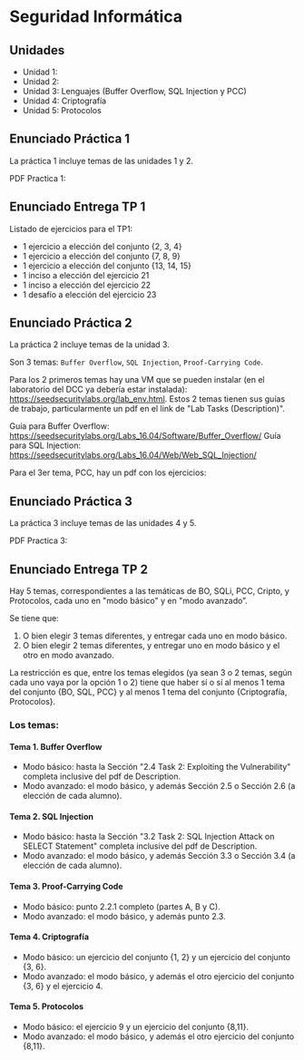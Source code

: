 # Seguridad Informática

## Unidades
- Unidad 1: 
- Unidad 2: 
- Unidad 3: Lenguajes (Buffer Overflow, SQL Injection y PCC)
- Unidad 4: Criptografía
- Unidad 5: Protocolos

## Enunciado Práctica 1
La práctica 1 incluye temas de las unidades 1 y 2.

PDF Practica 1: 

## Enunciado Entrega TP 1
Listado de ejercicios para el TP1:
- 1 ejercicio a elección del conjunto {2, 3, 4}
- 1 ejercicio a elección del conjunto {7, 8, 9}
- 1 ejercicio a elección del conjunto {13, 14, 15}
- 1 inciso a elección del ejercicio 21
- 1 inciso a elección del ejercicio 22
- 1 desafío a elección del ejercicio 23

## Enunciado Práctica 2
La práctica 2 incluye temas de la unidad 3.

Son 3 temas: `Buffer Overflow`, `SQL Injection`, `Proof-Carrying Code`.

Para los 2 primeros temas hay una VM que se pueden instalar (en el laboratorio del DCC ya debería estar instalada): https://seedsecuritylabs.org/lab_env.html. Estos 2 temas tienen sus guías de trabajo, particularmente un pdf en el link de "Lab Tasks (Description)".

Guía para Buffer Overflow: https://seedsecuritylabs.org/Labs_16.04/Software/Buffer_Overflow/
Guía para SQL Injection: https://seedsecuritylabs.org/Labs_16.04/Web/Web_SQL_Injection/

Para el 3er tema, PCC, hay un pdf con los ejercicios: 

## Enunciado Práctica 3
La práctica 3 incluye temas de las unidades 4 y 5.

PDF Practica 3: 

## Enunciado Entrega TP 2
Hay 5 temas, correspondientes a las temáticas de BO, SQLi, PCC, Cripto, y Protocolos, cada uno en "modo básico" y en "modo avanzado”.

Se tiene que:
1. O bien elegir 3 temas diferentes, y entregar cada uno en modo básico.
2. O bien elegir 2 temas diferentes, y entregar uno en modo básico y el otro en modo avanzado.

La restricción es que, entre los temas elegidos (ya sean 3 o 2 temas, según cada uno vaya por la opción 1 o 2) tiene que haber sí o sí al menos 1 tema del conjunto {BO, SQL, PCC} y al menos 1 tema del conjunto {Criptografía, Protocolos}.

### Los temas:

#### Tema 1. Buffer Overflow
- Modo básico: hasta la Sección "2.4 Task 2: Exploiting the Vulnerability" completa inclusive del pdf de Description.
- Modo avanzado: el modo básico, y además Sección 2.5 o Sección 2.6 (a elección de cada alumno).
#### Tema 2. SQL Injection
- Modo básico: hasta la Sección "3.2 Task 2: SQL Injection Attack on SELECT Statement" completa inclusive del pdf de Description.
- Modo avanzado: el modo básico, y además Sección 3.3 o Sección 3.4 (a elección de cada alumno).
#### Tema 3. Proof-Carrying Code
- Modo básico: punto 2.2.1 completo (partes A, B y C).
- Modo avanzado: el modo básico, y además punto 2.3.
#### Tema 4. Criptografía
- Modo básico: un ejercicio del conjunto {1, 2} y un ejercicio del conjunto {3, 6}.
- Modo avanzado: el modo básico, y además el otro ejercicio del conjunto {3, 6} y el ejercicio 4.
#### Tema 5. Protocolos
- Modo básico: el ejercicio 9 y un ejercicio del conjunto {8,11}.
- Modo avanzado: el modo básico, y además el otro ejercicio del conjunto {8,11}.